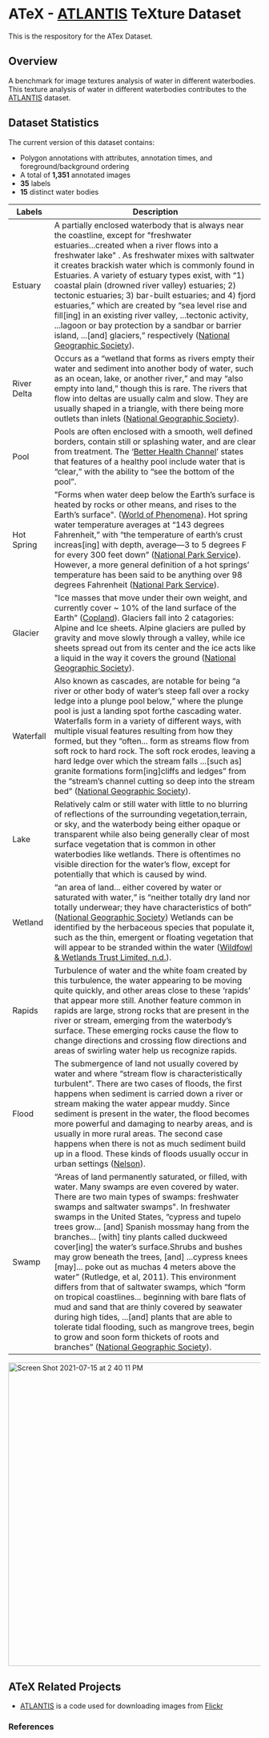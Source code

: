 # ATeX - [ATLANTIS](https://github.com/smhassanerfani/atlantis) TeXture Dataset
This is the respository for the ATex Dataset.

## Overview
A benchmark for image textures analysis of water in different waterbodies. This texture analysis of water in different waterbodies contributes to the [ATLANTIS](https://github.com/smhassanerfani/atlantis) dataset.

## Dataset Statistics
The current version of this dataset contains:
* Polygon annotations with attributes, annotation times, and foreground/background ordering
* A total of **1,351** annotated images
* **35** labels
* **15** distinct water bodies

|Labels|Description|
|---|---|
|Estuary|A partially enclosed waterbody that is always near the coastline, except for "freshwater estuaries...created when a river flows into a freshwater lake" . As freshwater mixes with saltwater it creates brackish water which is commonly found in Estuaries. A variety of estuary types exist, with “1) coastal plain (drowned river valley) estuaries; 2) tectonic estuaries; 3) bar-built estuaries; and 4) fjord estuaries,” which are created by “sea level rise and fill[ing] in an existing river valley, ...tectonic activity, ...lagoon or bay protection by a sandbar or barrier island, ...[and] glaciers,” respectively ([National Geographic Society](https://www.nationalgeographic.org/encyclopedia/estuary/)).|
|River Delta|Occurs as a “wetland that forms as rivers empty their water and sediment into another body of water, such as an ocean, lake, or another river,” and may “also empty into land,” though this is rare. The rivers that flow into deltas are usually calm and slow. They are usually shaped in a triangle, with there being more outlets than inlets ([National Geographic Society](https://www.nationalgeographic.org/encyclopedia/delta/)).|
|Pool|Pools are often enclosed with a smooth, well defined borders, contain still or splashing water, and are clear from treatment. The ‘[Better Health Channel](https://www.betterhealth.vic.gov.au/health/HealthyLiving/swimming-pools-water-quality)’ states that features of a healthy pool include water that is “clear,” with the ability to “see the bottom of the pool”.|
|Hot Spring|"Forms when water deep below the Earth’s surface is heated by rocks or other means, and rises to the Earth’s surface". ([World of Phenomena](www.phenomena.org/geological/hotspring/)). Hot spring water temperature averages at “143 degrees Fahrenheit,” with “the temperature of earth’s crust increas[ing] with depth, average—3 to 5 degrees F for every 300 feet down” ([National Park Service](https://www.nps.gov/yell/learn/nature/hot-springs.htm)). However, a more general definition of a hot springs’ temperature has been said to be anything over 98 degrees Fahrenheit ([National Park Service](https://www.nps.gov/hosp/learn/education/upload/followthewater_final.pdf)).|
|Glacier|"Ice masses that move under their own weight, and currently cover ~ 10% of the land surface of the Earth” ([Copland](https://doi.org/10.1016/B978-0-12-818234-5.00014-6)). Glaciers fall into 2 catagories: Alpine and Ice sheets. Alpine glaciers are pulled by gravity and move slowly through a valley, while ice sheets spread out from its center and the ice acts like a liquid in the way it covers the ground ([National Geographic Society](https://www.nationalgeographic.org/encyclopedia/glacier/)).|
|Waterfall|Also known as cascades, are notable for being “a river or other body of water’s steep fall over a rocky ledge into a plunge pool below,” where the plunge pool is just a landing spot forthe cascading water. Waterfalls form in a variety of different ways, with multiple visual features resulting from how they formed, but they “often... form as streams flow from soft rock to hard rock. The soft rock erodes, leaving a hard ledge over which the stream falls ...[such as] granite formations form[ing]cliffs and ledges” from the “stream’s channel cutting so deep into the stream bed” ([National Geographic Society](www.nationalgeographic.org/encyclopedia/waterfall/)).|
|Lake|Relatively calm or still water with little to no blurring of reflections of the surrounding vegetation,terrain, or sky, and the waterbody being either opaque or transparent while also being generally clear of most surface vegetation that is common in other waterbodies like wetlands. There is oftentimes no visible direction for the water’s flow, except for potentially that which is caused by wind.|
|Wetland|“an area of land... either covered by water or saturated with water,” is “neither totally dry land nor totally underwear; they have characteristics of both” ([National Geographic Society](https://www.nationalgeographic.org/encyclopedia/wetland/)) Wetlands can be identified by the herbaceous species that populate it, such as the thin, emergent or floating vegetation that will appear to be stranded within the water ([Wildfowl & Wetlands Trust Limited, n.d.](https://www.wwt.org.uk/discover-wetlands/wetlands/wetland-habitats/#:~:text=Technically%2C%20wetlands%20are%20unique%20ecosystems,over%20time%20into%20different%20forms)).|
|Rapids|Turbulence of water and the white foam created by this turbulence, the water appearing to be moving quite quickly, and other areas close to these ‘rapids’ that appear more still. Another feature common in rapids are large, strong rocks that are present in the river or stream, emerging from the waterbody’s surface. These emerging rocks cause the flow to change directions and crossing flow directions and areas of swirling water help us recognize rapids.|
|Flood|The submergence of land not usually covered by water and where “stream flow is characteristically turbulent”. There are two cases of floods, the first happens when sediment is carried down a river or stream making the water appear muddy. Since sediment is present in the water, the flood becomes more powerful and damaging to nearby areas, and is usually in more rural areas. The second case happens when there is not as much sediment build up in a flood. These kinds of floods usually occur in urban settings ([Nelson](https://www.tulane.edu/~sanelson/Natural_Disasters/riversystems.htm)).||
|Swamp| “Areas of land permanently saturated, or filled, with water. Many swamps are even covered by water. There are two main types of swamps: freshwater swamps and saltwater swamps". In freshwater swamps in the United States, “cypress and tupelo trees grow... [and] Spanish mossmay hang from the branches... [with] tiny plants called duckweed cover[ing] the water’s surface.Shrubs and bushes may grow beneath the trees, [and] ...cypress knees [may]... poke out as muchas 4 meters above the water” (Rutledge, et al, 2011). This environment differs from that of saltwater swamps, which “form on tropical coastlines... beginning with bare flats of mud and sand that are thinly covered by seawater during high tides, ...[and] plants that are able to tolerate tidal flooding, such as mangrove trees, begin to grow and soon form thickets of roots and branches” ([National Geographic Society](https://www.nationalgeographic.org/encyclopedia/swamp/)).|
<img width="606" alt="Screen Shot 2021-07-15 at 2 40 11 PM" src="https://user-images.githubusercontent.com/87332442/125840255-f9fa0e68-891c-4060-a935-ca3bb8f41ab2.png">



## ATeX Related Projects
* [ATLANTIS](https://github.com/smhassanerfani/atlantis) is a code used for downloading images from [Flickr](https://www.flickr.com) 

### References
